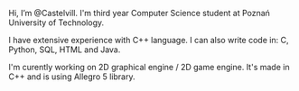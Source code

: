 Hi, I’m @Castelvill. I'm third year Computer Science student at Poznań University of Technology.

I have extensive experience with C++ language. I can also write code in: C, Python, SQL, HTML and Java.

I'm curently working on 2D graphical engine / 2D game engine. It's made in C++ and is using Allegro 5 library.
